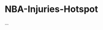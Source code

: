 # NBA-Injuries-Hotspot

<!-- JS file to enable the JavaScript API. You can point at the
  version on public.tableau.com, online.tableau.com, or your on-prem Server -->
<script src="https://www.example.com/javascripts/api/tableau-2.js"></script>
...
<!-- Empty div where the viz will be placed -->
<div id="tableauViz"></div>

